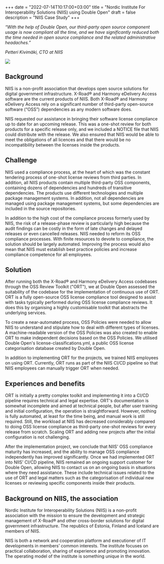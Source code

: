 +++ 
date = "2022-07-14T10:17:00+03:00" 
title = "Nordic Institute For Interoperability Solutions (NIIS) using Double Open" 
draft = false 
description = "NIIS Case Study"
+++

_“With the help of Double Open, our third-party open source component usage is now compliant all the time, and we have significantly reduced both the time needed in open source compliance and the related administrative headaches.”_  
    
_Petteri Kivimäki, CTO at NIIS_  

![](/images/Kivimaki.png)

## Background

NIIS is a non-profit association that develops open source solutions for digital government infrastructure. X-Road® and Harmony eDelivery Access software are the current products of NIIS. Both X-Road® and Harmony eDelivery Access rely on a significant number of third-party open-source software (“OSS”) dependencies as any modern software does.  

NIIS requested our assistance in bringing their software license compliance up to date for an upcoming release. This was a one-shot review for both products for a specific release only, and we included a NOTICE file that NIIS could distribute with the release. We also ensured that NIIS would be able to meet the obligations of all licences and that there would be no incompatibility between the licenses inside the products.

## Challenge

NIIS used a compliance process, at the heart of which was the constant tendering process of one-shot license reviews from third parties. In addition, all NIIS products contain multiple third-party OSS components, containing dozens of dependencies and hundreds of transitive dependencies. The products use different technologies and multiple package management systems. In addition, not all dependencies are managed using package management systems, but some dependencies are included in the source repositories.  

In addition to the high cost of the compliance process formerly used by NIIS, the risk of a release-phase review is particularly high because the audit findings can be costly in the form of late changes and delayed releases or even cancelled releases. NIIS needed to reform its OSS compliance processes. With finite resources to devote to compliance, the solution should be largely automated. Improving the process would also mean that NIIS must establish best practice policies and increase compliance competence for all employees.  

## Solution

After running both the X-Road® and Harmony eDelivery Access codebases through the OSS Review Toolkit ("ORT"), we at Double Open assessed the suitability of the codebase for the implementation of continuous use of ORT. ORT is a fully open-source OSS license compliance tool designed to assist with tasks typically performed during OSS license compliance reviews. It does this by organising a highly customisable toolkit that abstracts the underlying services.  

To create a near-automated process, OSS Policies were needed to allow NIIS to understand and stipulate how to deal with different types of licenses. A machine-readable version of the OSS Policies was also created to enable ORT to make independent decisions based on the OSS Policies. We utilised Double Open's license-classifications.yml, a public OSS license categorisation database created by Double Open.  

In addition to implementing ORT for the projects, we trained NIIS employees on using ORT. Currently, ORT runs as part of the NIIS CI/CD pipeline so that NIIS employees can manually trigger ORT when needed.  

## Experiences and benefits

ORT is initially a pretty complex toolkit and implementing it into a CI/CD pipeline requires technical and legal expertise. ORT's documentation is somewhat incomplete and aimed at technical people, but after user training and initial configuration, the operation is straightforward. However, nothing is fully automated, at least for the time being, and manual work is still required. Still, the workload at NIIS has decreased considerably compared to doing OSS license compliance as third-party one-shot reviews for every release from scratch. Scaling ORT and adding new projects after the initial configuration is not challenging.  

After the implementation project, we conclude that NIIS' OSS compliance maturity has increased, and the ability to manage OSS compliance independently has improved significantly. Once we had implemented ORT into NIIS' CI/CD pipeline, NIIS remained an ongoing support customer for Double Open, allowing NIIS to contact us on an ongoing basis in situations where they need assistance. These include technical issues related to the use of ORT and legal matters such as the categorisation of individual new licenses or reviewing specific components inside their products.

## Background on NIIS, the association

Nordic Institute for Interoperability Solutions (NIIS) is a non-profit association with the mission to ensure the development and strategic management of X-Road® and other cross-border solutions for digital government infrastructure. The republics of Estonia, Finland and Iceland are members of NIIS.  

NIIS is both a network and cooperation platform and executioner of IT developments in members’ common interests. The institute focuses on practical collaboration, sharing of experience and promoting innovation. The operating model of the institute is something unique in the world.

